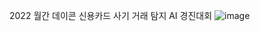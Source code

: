 2022 월간 데이콘 신용카드 사기 거래 탐지 AI 경진대회
![image](https://user-images.githubusercontent.com/108311477/188297673-5af0cd6b-dc24-4805-97c8-127b652cbf9e.png)
